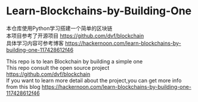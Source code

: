 # Learn-Blockchains-by-Building-One
本仓库使用Python学习搭建一个简单的区块链  
本项目参考了开源项目 https://github.com/dvf/blockchain  
具体学习内容可参考博客 https://hackernoon.com/learn-blockchains-by-building-one-117428612f46

This repo is to lean Blockchain by building a simple one  
This repo consult the open source project https://github.com/dvf/blockchain  
If you want to learn more detail about the project,you can get more info from this blog https://hackernoon.com/learn-blockchains-by-building-one-117428612f46